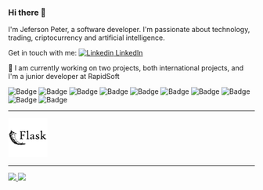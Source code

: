 <link rel="stylesheet" href="https://cdn.jsdelivr.net/gh/devicons/devicon@v2.10.1/devicon.min.css">

### Hi there 👋

  I'm Jeferson Peter, a software developer. I'm passionate about technology, trading, criptocurrency and artificial intelligence. 
  
  Get in touch with me: 
  [![Linkedin](https://i.stack.imgur.com/gVE0j.png) LinkedIn](https://www.linkedin.com/in/jeferson-peter-121635196)

🔭 I am currently working on two projects, both international projects, and I'm a junior developer at RapidSoft



![Badge](https://img.shields.io/static/v1?label=Frameworks&message=React&color=blue&?style=plastic&logo=REACT)
![Badge](https://img.shields.io/static/v1?label=Frameworks&message=Django&color=lightGreen&?style=plastic&logo=DJANGO)
![Badge](https://img.shields.io/static/v1?label=Frameworks&message=Flask&color=white&?style=plastic&logo=FLASK)
![Badge](https://img.shields.io/static/v1?label=Frameworks&message=React-Native&color=blue&?style=plastic&logo=REACTNATIVE)
![Badge](https://img.shields.io/static/v1?label=OS&message=Windows&color=grey&?style=plastic&logo=WINDOWS)
![Badge](https://img.shields.io/static/v1?label=OS&message=Django&color=grey&?style=plastic&logo=LINUX)
![Badge](https://img.shields.io/static/v1?label=MainEditors&message=VS-code&color=lightGreen&?style=plastic&logo=VScode)
![Badge](https://img.shields.io/static/v1?label=MainEditors&message=PyCharm-IDEA&color=darkGreen&?style=plastic&logo=PYCHARM)
![Badge](https://img.shields.io/static/v1?label=MainEditors&message=Intellij-IDEA&color=lightpink&?style=plastic&logo=INTELLIJ)
![Badge](https://img.shields.io/static/v1?label=MainEditors&message=Eclipse&color=orange&?style=plastic&logo=ECLIPSE)

---

<img src="https://raw.githubusercontent.com/devicons/devicon/master/icons/flask/flask-original-wordmark.svg" height="80px" width="80px">
<i class="devicon-flask-original-wordmark"></i>

---


<div>
  <a href="https://github.com/Jeferson-Peter">
  <img height="180em" src="https://github-readme-stats-eight-theta.vercel.app/api?username=Jeferson-Peter&show_icons=true&theme=dracula&include_all_commits=true&count_private=true"/>
  <img height="180em" src="https://github-readme-stats-eight-theta.vercel.app/api/top-langs/?username=Jeferson-Peter&layout=compact&langs_count=8&theme=dracula"/>
<div>


<!--
**Jeferson-Peter/Jeferson-Peter** is a ✨ _special_ ✨ repository because its `README.md` (this file) appears on your GitHub profile.

Here are some ideas to get you started:

- 🔭 I’m currently working on ...
- 🌱 I’m currently learning ...
- 👯 I’m looking to collaborate on ...
- 🤔 I’m looking for help with ...
- 💬 Ask me about ...
- 📫 How to reach me: ...
- 😄 Pronouns: ...
- ⚡ Fun fact: ...
-->
